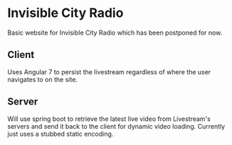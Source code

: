 # Invisible City Radio

Basic website for Invisible City Radio which has been postponed for now.

## Client

Uses Angular 7 to persist the livestream regardless of where the user navigates to on the site.

## Server

Will use spring boot to retrieve the latest live video from Livestream's servers and send it back to the client for dynamic video loading. Currently just uses a stubbed static encoding.

